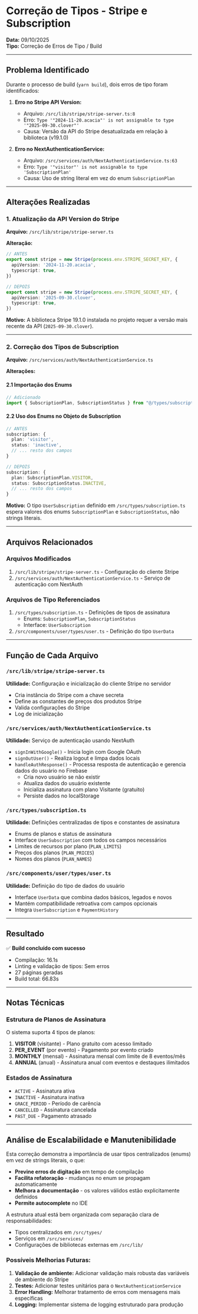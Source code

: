 # Correção de Tipos - Stripe e Subscription

**Data:** 09/10/2025  
**Tipo:** Correção de Erros de Tipo / Build

---

## Problema Identificado

Durante o processo de build (`yarn build`), dois erros de tipo foram identificados:

1. **Erro no Stripe API Version:**
   - Arquivo: `/src/lib/stripe/stripe-server.ts:8`
   - Erro: `Type '"2024-11-20.acacia"' is not assignable to type '"2025-09-30.clover"'`
   - Causa: Versão da API do Stripe desatualizada em relação à biblioteca (v19.1.0)

2. **Erro no NextAuthenticationService:**
   - Arquivo: `/src/services/auth/NextAuthenticationService.ts:63`
   - Erro: `Type '"visitor"' is not assignable to type 'SubscriptionPlan'`
   - Causa: Uso de string literal em vez do enum `SubscriptionPlan`

---

## Alterações Realizadas

### 1. Atualização da API Version do Stripe

**Arquivo:** `/src/lib/stripe/stripe-server.ts`

**Alteração:**
```typescript
// ANTES
export const stripe = new Stripe(process.env.STRIPE_SECRET_KEY, {
  apiVersion: '2024-11-20.acacia',
  typescript: true,
})

// DEPOIS
export const stripe = new Stripe(process.env.STRIPE_SECRET_KEY, {
  apiVersion: '2025-09-30.clover',
  typescript: true,
})
```

**Motivo:** A biblioteca Stripe 19.1.0 instalada no projeto requer a versão mais recente da API (`2025-09-30.clover`).

---

### 2. Correção dos Tipos de Subscription

**Arquivo:** `/src/services/auth/NextAuthenticationService.ts`

**Alterações:**

#### 2.1 Importação dos Enums
```typescript
// Adicionado
import { SubscriptionPlan, SubscriptionStatus } from "@/types/subscription";
```

#### 2.2 Uso dos Enums no Objeto de Subscription
```typescript
// ANTES
subscription: {
  plan: 'visitor',
  status: 'inactive',
  // ... resto dos campos
}

// DEPOIS
subscription: {
  plan: SubscriptionPlan.VISITOR,
  status: SubscriptionStatus.INACTIVE,
  // ... resto dos campos
}
```

**Motivo:** O tipo `UserSubscription` definido em `/src/types/subscription.ts` espera valores dos enums `SubscriptionPlan` e `SubscriptionStatus`, não strings literais.

---

## Arquivos Relacionados

### Arquivos Modificados
1. `/src/lib/stripe/stripe-server.ts` - Configuração do cliente Stripe
2. `/src/services/auth/NextAuthenticationService.ts` - Serviço de autenticação com NextAuth

### Arquivos de Tipo Referenciados
1. `/src/types/subscription.ts` - Definições de tipos de assinatura
   - Enums: `SubscriptionPlan`, `SubscriptionStatus`
   - Interface: `UserSubscription`
2. `/src/components/user/types/user.ts` - Definição do tipo `UserData`

---

## Função de Cada Arquivo

### `/src/lib/stripe/stripe-server.ts`
**Utilidade:** Configuração e inicialização do cliente Stripe no servidor
- Cria instância do Stripe com a chave secreta
- Define as constantes de preços dos produtos Stripe
- Valida configurações do Stripe
- Log de inicialização

### `/src/services/auth/NextAuthenticationService.ts`
**Utilidade:** Serviço de autenticação usando NextAuth
- `signInWithGoogle()` - Inicia login com Google OAuth
- `signOutUser()` - Realiza logout e limpa dados locais
- `handleAuthResponse()` - Processa resposta de autenticação e gerencia dados do usuário no Firebase
  - Cria novo usuário se não existir
  - Atualiza dados do usuário existente
  - Inicializa assinatura com plano Visitante (gratuito)
  - Persiste dados no localStorage

### `/src/types/subscription.ts`
**Utilidade:** Definições centralizadas de tipos e constantes de assinatura
- Enums de planos e status de assinatura
- Interface `UserSubscription` com todos os campos necessários
- Limites de recursos por plano (`PLAN_LIMITS`)
- Preços dos planos (`PLAN_PRICES`)
- Nomes dos planos (`PLAN_NAMES`)

### `/src/components/user/types/user.ts`
**Utilidade:** Definição do tipo de dados do usuário
- Interface `UserData` que combina dados básicos, legados e novos
- Mantém compatibilidade retroativa com campos opcionais
- Integra `UserSubscription` e `PaymentHistory`

---

## Resultado

✅ **Build concluído com sucesso**
- Compilação: 16.1s
- Linting e validação de tipos: Sem erros
- 27 páginas geradas
- Build total: 66.83s

---

## Notas Técnicas

### Estrutura de Planos de Assinatura
O sistema suporta 4 tipos de planos:
1. **VISITOR** (visitante) - Plano gratuito com acesso limitado
2. **PER_EVENT** (por evento) - Pagamento por evento criado
3. **MONTHLY** (mensal) - Assinatura mensal com limite de 8 eventos/mês
4. **ANNUAL** (anual) - Assinatura anual com eventos e destaques ilimitados

### Estados de Assinatura
- `ACTIVE` - Assinatura ativa
- `INACTIVE` - Assinatura inativa
- `GRACE_PERIOD` - Período de carência
- `CANCELLED` - Assinatura cancelada
- `PAST_DUE` - Pagamento atrasado

---

## Análise de Escalabilidade e Manutenibilidade

Esta correção demonstra a importância de usar tipos centralizados (enums) em vez de strings literais, o que:
- **Previne erros de digitação** em tempo de compilação
- **Facilita refatoração** - mudanças no enum se propagam automaticamente
- **Melhora a documentação** - os valores válidos estão explicitamente definidos
- **Permite autocomplete** no IDE

A estrutura atual está bem organizada com separação clara de responsabilidades:
- Tipos centralizados em `/src/types/`
- Serviços em `/src/services/`
- Configurações de bibliotecas externas em `/src/lib/`

### Possíveis Melhorias Futuras:
1. **Validação de ambiente:** Adicionar validação mais robusta das variáveis de ambiente do Stripe
2. **Testes:** Adicionar testes unitários para o `NextAuthenticationService`
3. **Error Handling:** Melhorar tratamento de erros com mensagens mais específicas
4. **Logging:** Implementar sistema de logging estruturado para produção

